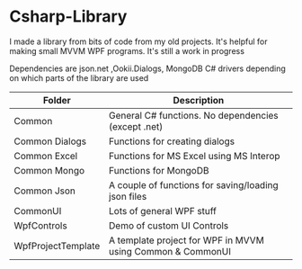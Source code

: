 # Csharp-Library
I made a library from bits of code from my old projects.  It's helpful for making small MVVM WPF programs.  It's still a work in progress

Dependencies are json.net ,Ookii.Dialogs, MongoDB C# drivers depending on which parts of the library are used

Folder  | Description
------------- | -------------
Common  | General C# functions.  No dependencies (except .net)
Common Dialogs  | Functions for creating dialogs
Common Excel | Functions for MS Excel using MS Interop
Common Mongo | Functions for MongoDB
Common Json | A couple of functions for saving/loading json files
CommonUI | Lots of general WPF stuff
WpfControls | Demo of custom UI Controls
WpfProjectTemplate | A template project for WPF in MVVM using Common & CommonUI


